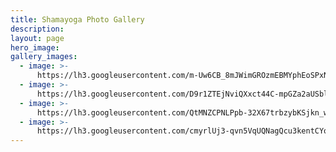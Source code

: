 ```yaml
---
title: Shamayoga Photo Gallery
description:
layout: page
hero_image:
gallery_images:
  - image: >-
      https://lh3.googleusercontent.com/m-Uw6CB_8mJWimGROzmEBMYphEoSPxN7a9HvYR-QjlnKqzUFA22xduC_qLftsxjnz0HnzKTJSfKaozUwEA=w800-h400-p-rj-l20#.jpg
  - image: >-
      https://lh3.googleusercontent.com/D9r1ZTEjNviQXxct44C-mpGZa2aUSbl_amRn0xj6_VtAo-pAaoIUj0cxLPhXBvGRqCiUbORsgrTEOdTM=w800-h400-p-rj-l20-e30#.jpg
  - image: >-
      https://lh3.googleusercontent.com/QtMNZCPNLPpb-32X67trbzybKSjkn_w7sEymyMvInwtlFr0VeXmnmXaX5j9DBNRK8UZCB3inV3aSTL74=w800-h400-p-rj-l80-e30#.jpg
  - image: >-
      https://lh3.googleusercontent.com/cmyrlUj3-qvn5VqUQNagQcu3kentCYoPdRfBYEKd-aSB2gs0H1mnwfxAUI-oY0e5XTII7PRDFHjbFuNY=w800-h400-p-rj-e30-l80#.jpg
---
```


